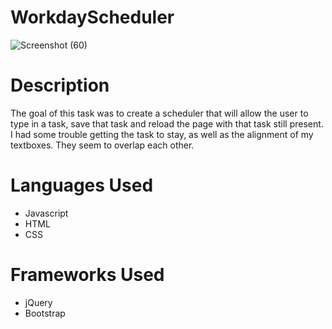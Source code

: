 # WorkdayScheduler

![Screenshot (60)](https://user-images.githubusercontent.com/100052698/217520762-71dd0e27-3631-44c2-b452-32641e2fa163.png)


# Description
The goal of this task was to create a scheduler that will allow the user to type in a task, save that task and reload the page with that task still present. I had some trouble getting the task to stay, as well as the alignment of my textboxes. They seem to overlap each other. 

# Languages Used
* Javascript
* HTML
* CSS

# Frameworks Used
* jQuery
* Bootstrap
